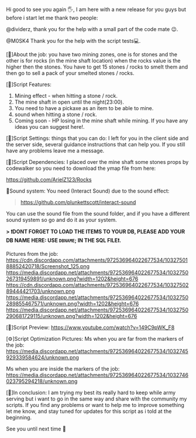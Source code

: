 Hi good to see you again :raised_hand_with_fingers_splayed:, I am here with a new release for you guys but before i start let me thank two people:

@dividerz, thank you for the help with a small part of the code mate :wink:.

@M0SK4 Thank you for the help with the script tests💻.

[📕]About the job: you have two mining zones, one is for stones and the other is for rocks (in the mine shaft location) when the rocks value is the higher then the stones.
You have to get 15 stones / rocks to smelt them and then go to sell a pack of your smelted stones / rocks.

[📕]Script Features:
1) Mining effect - when hitting a stone / rock.
2) The mine shaft in open until the night(23:00).
3) You need to have a pickaxe as an item to be able to mine.
4) sound when hitting a stone / rock.
5) Coming soon - HP losing in the mine shaft while mining.
If you have any ideas you can suggest here!.

[📕]Script Settings:
things that you can do: I left for you in the client side and the server side, several guidance instructions that can help you.
If you still have any problems leave me a message.

[📕]Script Dependencies:
I placed over the mine shaft some stones props by codewalker so you need to download the ymap file from here:

https://github.com/ArielZ123/Rocks

📣Sound system:
You need (Interact Sound) due to the sound effect:

> https://github.com/plunkettscott/interact-sound

You can use the sound file from the sound folder, and if you have a different sound system so go and do it as your system.



**> ❗️DONT FORGET TO LOAD THE ITEMS TO YOUR DB, PLEASE ADD YOUR DB NAME HERE: USE `DBNAME`; IN THE SQL FILE❗️.**



Pictures from the job:
https://cdn.discordapp.com/attachments/972536964022677534/1032750188852420718/Screenshot_125.png
https://media.discordapp.net/attachments/972536964022677534/1032750267319459891/unknown.png?width=1202&height=676
https://cdn.discordapp.com/attachments/972536964022677534/1032750289444421703/unknown.png
https://media.discordapp.net/attachments/972536964022677534/1032750289855467571/unknown.png?width=1202&height=676
https://media.discordapp.net/attachments/972536964022677534/1032750290681729115/unknown.png?width=1202&height=676

[📕]Script Preview: https://www.youtube.com/watch?v=149C9pWK_F8

[⚙️]Script Optimization Pictures:
Ms when you are far from the markers of the job: 
https://media.discordapp.net/attachments/972536964022677534/1032745929339584624/unknown.png

Ms when you are inside the markers of the job: 
https://media.discordapp.net/attachments/972536964022677534/1032746023795294218/unknown.png


[📕]In conclusion: I am trying my best its really hard to keep while army serving but i want to go in the same way and share with the community my scripts.
 If you find any problems or want to help me to improve something let me know, and stay tuned for updates for this script as i told at the beginning.

See you until next time :wave:
